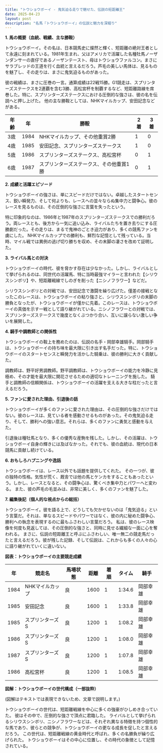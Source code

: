 ```yaml
---
title: "トウショウボーイ - 鬼気迫る走りで魅せた、伝説の短距離王"
date: 2025-04-23
layout: post
description: "名馬『トウショウボーイ』の伝説と魅力を深堀り"
---
```


**1. 馬の概要（血統、戦績、主な勝鞍）**

トウショウボーイ。その名は、日本競馬史に燦然と輝く、短距離の絶対王者として永遠に刻まれている。1981年生まれ、父はアメリカで活躍した名種牡馬ノーザンダンサーの直仔であるノーザンテースト、母はトウショウファルコン。まさにサラブレッドの王道を行く血統と言えるだろう。芦毛の美しい馬体は、見るものを魅了し、その走りは、まさに鬼気迫るものがあった。

彼の戦績は、まさに圧巻の一言。通算成績は22戦15勝。G1競走は、スプリンターズステークスを2連覇を含む3勝、高松宮杯を制覇するなど、短距離路線を席巻した。特に、スプリンターズステークスにおける圧倒的な強さは、彼の名を伝説へと押し上げた。  他の主な勝鞍としては、NHKマイルカップ、安田記念などがある。

| 年齢 | 年 | 勝鞍                               | 2着 | 3着 |
|-----|----|------------------------------------|-----|-----|
| 3歳  | 1984 | NHKマイルカップ、その他重賞2勝       | 1   | 0   |
| 4歳  | 1985 | 安田記念、スプリンターズステークス      | 1   | 0   |
| 5歳  | 1986 | スプリンターズステークス、高松宮杯    | 0   | 1   |
| 6歳  | 1987 | スプリンターズステークス、その他重賞1勝 | 0   | 1   |


**2. 成績と活躍エピソード**

トウショウボーイの強さは、単にスピードだけではない。卓越したスタートセンス、鋭い瞬発力、そして何よりも、レースへの並々ならぬ集中力と闘争心。彼のレースを見るものは、その圧倒的な強さに言葉を失ったという。

特に印象的なのは、1986年と1987年のスプリンターズステークスでの勝利だろう。両レースとも、後方から一気に追い込み、ライバルたちを置き去りにする圧勝劇だった。その走りは、まるで鬼神のごとき迫力があり、多くの競馬ファンを虜にした。  NHKマイルカップでの勝利も、鮮烈な記憶として残っている。当時、マイル戦では異例の逃げ切り勝ちを収め、その末脚の凄さを改めて証明した。

**3. ライバル馬との対決**

トウショウボーイの時代、彼を脅かす存在は少なかった。しかし、ライバルとして挙げられるのは、同世代の活躍馬、特に当時最強マイラーと言われた【シリウスシンボリ】や、短距離戦線でしのぎを削った【ニシノフラワー】などだ。

シリウスシンボリとの対戦では、安田記念で激闘を繰り広げた。僅差の接戦となったこのレースは、トウショウボーイの粘り強さと、シリウスシンボリの末脚の勝負となったが、トウショウボーイが僅かに先着。このレースは、トウショウボーイの真価を示す一戦として語り継がれている。ニシノフラワーとの対戦では、スプリンターズステークスで幾度となくぶつかり合い、互いに譲らない激しい争いを展開した。

**4. 騎手や調教師との関係性**

トウショウボーイの鞍上を務めたのは、伝説の名手・岡部幸雄騎手。岡部騎手は、トウショウボーイの持ち味を最大限に引き出す名手だった。特に、トウショウボーイのスタートセンスと瞬発力を活かした騎乗は、彼の勝利に大きく貢献した。

調教師は、野平好男調教師。野平調教師は、トウショウボーイの能力を冷静に見極め、その才能を最大限に開花させるための適切なトレーニングを施した。  騎手と調教師の信頼関係は、トウショウボーイの活躍を支える大きな柱だったと言えるだろう。


**5. ファンに愛された理由、引退後の話**

トウショウボーイが多くのファンに愛された理由は、その圧倒的な強さだけではない。彼のレースは、見ている者を感動させるものがあった。その鬼気迫る走り、そして、勝利への強い意志。それらは、多くのファンに勇気と感動を与えた。

引退後は種牡馬となり、多くの優秀な産駒を残した。しかし、その活躍は、トウショウボーイ自身の輝きには及ばなかった。それでも、彼の血統は、現代の日本競馬に貢献し続けている。

**6. おもしろハプニングや逸話**

トウショウボーイは、レース以外でも話題を提供してくれた。  その一つが、彼の独特の性格。気性が荒く、厩舎では他の馬とケンカをすることもあったという。しかし、レースとなると、その闘争心は、驚くべき集中力とパワーへと変わる。  また、彼の芦毛の毛並みは、非常に美しく、多くのファンを魅了した。

**7. 編集後記（個人的な視点からの総括）**

トウショウボーイ。彼を語る上で、どうしても欠かせないのは「鬼気迫る」という言葉だ。それは、単なるスピードやパワーではなく、彼の内に秘めた闘争心、勝利への執念を表現するのに最もふさわしい言葉だろう。  私は、彼のレース映像を何度も見返しては、その圧倒的な強さと、同時に見せる繊細な一面に心を奪われる。  まさに、伝説の短距離王と呼ぶにふさわしい、唯一無二の競走馬だったと言えるだろう。彼が残した記録、そして伝説は、これからも多くの人々の心に語り継がれていくに違いない。


**図表：トウショウボーイの主要競走成績**

| 年 | 競走名             | 馬場状態 | 距離 | 着順 | タイム     | 騎手       |
|----|-------------------|---------|------|-----|-----------|-----------|
| 1984 | NHKマイルカップ     | 良       | 1600 | 1   | 1:34.6    | 岡部幸雄   |
| 1985 | 安田記念           | 良       | 1600 | 1   | 1:33.8    | 岡部幸雄   |
| 1985 | スプリンターズS    | 良       | 1200 | 1   | 1:08.2    | 岡部幸雄   |
| 1986 | スプリンターズS    | 良       | 1200 | 1   | 1:08.0    | 岡部幸雄   |
| 1987 | スプリンターズS    | 良       | 1200 | 1   | 1:07.8    | 岡部幸雄   |
| 1986 | 高松宮杯           | 良       | 1200 | 1   | 1:08.5    | 岡部幸雄   |


**図解：トウショウボーイの世代構成（一部抜粋）**

(図解はテキストでは表現できないため、文章で説明します。)

トウショウボーイの世代は、短距離戦線を中心に多くの強豪がひしめき合っていた。  彼はその中で、圧倒的な強さで頂点に君臨した。  ライバルとして挙げられるシリウスシンボリ、ニシノフラワーなどは、それぞれ異なる特徴を持つ個性的な馬であり、彼らとの競争が、トウショウボーイの更なる成長を促したと言えるだろう。  この世代は、短距離戦線の黄金時代と呼ばれ、多くの名勝負が繰り広げられた。  トウショウボーイはその中心に位置し、その時代の象徴として記憶されている。
